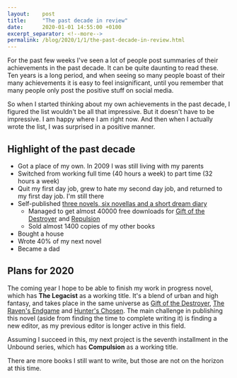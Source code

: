 ```yaml
---
layout:    post
title:     "The past decade in review"
date:      2020-01-01 14:55:00 +0100
excerpt_separator: <!--more-->
permalink: /blog/2020/1/1/the-past-decade-in-review.html
---
```


For the past few weeks I've seen a lot of people post summaries of their achievements in the past decade. It can be quite
daunting to read these. Ten years is a long period, and when seeing so many people boast of their many achievements it
is easy to feel insignificant, until you remember that many people only post the positive stuff on social media.

So when I started thinking about my own achievements in the past decade, I figured the list wouldn't be all that impressive.
But it doesn't have to be impressive. I am happy where I am right now. And then when I actually wrote the list, I was
surprised in a positive manner.

<!--more-->

## Highlight of the past decade

* Got a place of my own. In 2009 I was still living with my parents
* Switched from working full time (40 hours a week) to part time (32 hours a week)
* Quit my first day job, grew to hate my second day job, and returned to my first day job. I'm still there
* Self-published [three novels, six novellas and a short dream diary](/)
   * Managed to get almost 40000 free downloads for [Gift of the Destroyer](/books/gift-of-the-destroyer.html) and [Repulsion](/books/repulsion.html)
   * Sold almost 1400 copies of my other books
* Bought a house
* Wrote 40% of my next novel
* Became a dad

## Plans for 2020

The coming year I hope to be able to finish my work in progress novel, which has **The Legacist** as a working title. It's
a blend of urban and high fantasy, and takes place in the same universe as [Gift of the Destroyer](/books/gift-of-the-destroyer.html),
 [The Raven's Endgame](/books/the-ravens-endgame.html) and [Hunter's Chosen](/books/hunters-chosen.html). The main challenge
 in publishing this novel (aside from finding the time to complete writing it) is finding a new editor, as my previous editor
  is longer active in this field.
 
Assuming I succeed in this, my next project is the seventh installment in the Unbound series, which has **Compulsion** as
a working title.

There are more books I still want to write, but those are not on the horizon at this time.